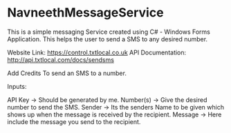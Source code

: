 # NavneethMessageService
This is a simple messaging Service 
created using C# - Windows Forms Application. 
This helps the user to send a SMS to any desired number. 

Website Link: https://control.txtlocal.co.uk
API Documentation: http://api.txtlocal.com/docs/sendsms

Add Credits To send an SMS to a number.

Inputs:

API Key -> Should be generated by me.
Number(s) -> Give the desired number to send the SMS.
Sender -> Its the senders Name to be given which shows up when the message is received by the recipient.
Message -> Here include the message you send to the recipient.




